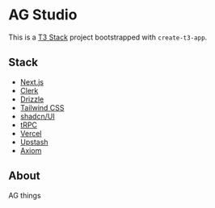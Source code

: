 # AG Studio

This is a [T3 Stack](https://create.t3.gg/) project bootstrapped with `create-t3-app`.

## Stack

- [Next.js](https://nextjs.org)
- [Clerk](https://clerk.com/)
- [Drizzle](https://orm.drizzle.team/)
- [Tailwind CSS](https://tailwindcss.com)
- [shadcn/UI](https://ui.shadcn.com/)
- [tRPC](https://trpc.io)
- [Vercel](https://vercel.com/)
- [Upstash]()
- [Axiom]()

## About

AG things
